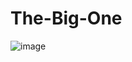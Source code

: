 # The-Big-One

![image](https://user-images.githubusercontent.com/76453820/104236774-ecd9c400-540b-11eb-9d0c-be083d7b6702.png)
